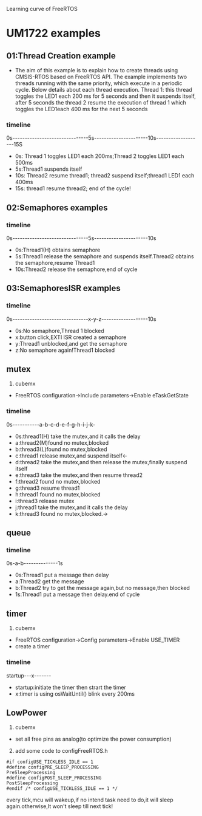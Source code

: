 Learning curve of FreeRTOS
# UM1722 examples
## 01:Thread Creation example
* The aim of this example is to explain how to create threads using CMSIS-RTOS based on FreeRTOS API.
The example implements two threads running with the same priority, which execute in a periodic cycle.
Below details about each thread execution.
Thread 1: this thread toggles the LED1 each 200 ms for 5 seconds and then it suspends itself, after 
5 seconds the thread 2 resume the execution of thread 1 which toggles the LED1each 400 ms for the next 5 seconds
### timeline
0s-------------------------------5s----------------------10s-------------------15S
* 0s: Thread 1 toggles LED1 each 200ms;Thread 2 toggles LED1 each 500ms
* 5s:Thread1 suspends itself
* 10s:  Thread2 resume thread1; thread2 suspend itself;thread1 LED1 each 400ms
* 15s: thread1 resume thread2; end of the cycle!
## 02:Semaphores examples
### timeline
0s-------------------------------5s----------------------10s
* 0s:Thread1(H) obtains semaphore
* 5s:Thread1 release the semaphore and suspends itself.Thread2 obtains the semaphore,resume Thread1
* 10s:Thread2 release the semaphore,end of cycle
## 03:SemaphoresISR examples
### timeline
0s-------------------------------x-y-z-------------------10s
* 0s:No semaphore,Thread 1 blocked
* x:button click,EXTI ISR created a semaphore
* y:Thread1 unblocked,and get the semaphore
* z:No semaphore again!Thread1 blocked
## mutex
1. cubemx 
* FreeRTOS configuration->Include parameters->Enable eTaskGetState
### timeline
0s-----------a-b-c-d-e-f-g-h-i-j-k-
* 0s:thread1(H) take the mutex,and it calls the delay
* a:thread2(M)found no mutex,blocked
* b:thread3(L)found no mutex,blocked
* c:thread1 release mutex,and suspend itself<-
* d:thread2 take the mutex,and then release the mutex,finally suspend itself
* e:thread3 take the mutex,and then resume thread2
* f:thread2 found no mutex,blocked
* g:thread3 resume thread1
* h:thread1 found no mutex,blocked
* i:thread3 release mutex
* j:thread1 take the mutex,and it calls the delay
* k:thread3 found no mutex,blocked.->
## queue
### timeline
0s-a-b--------------1s
* 0s:Thread1 put a message then delay
* a:Thread2 get the message 
* b:Thread2 try to get the message again,but no message,then blocked
* 1s:Thread1 put a message then delay.end of cycle
## timer
1. cubemx
* FreeRTOS configuration->Config parameters->Enable USE_TIMER
* create a timer
### timeline
startup---x-------
* startup:initiate the timer then strart the timer
* x:timer is using osWaitUntil() blink every 200ms
## LowPower
1. cubemx
* set all free pins as analog(to optimize the power consumption)
2. add some code to configFreeRTOS.h
```
#if configUSE_TICKLESS_IDLE == 1 
#define configPRE_SLEEP_PROCESSING                        PreSleepProcessing
#define configPOST_SLEEP_PROCESSING                       PostSleepProcessing
#endif /* configUSE_TICKLESS_IDLE == 1 */
```
every tick,mcu will wakeup,if no intend task need to do,it will sleep again.otherwise,It won't sleep till next tick!